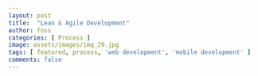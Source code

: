 ```yaml
---
layout: post
title:  "Lean & Agile Development"
author: foss
categories: [ Process ]
image: assets/images/img_29.jpg
tags: [ featured, process, 'web development', 'mobile development' ]
comments: false
---
```

